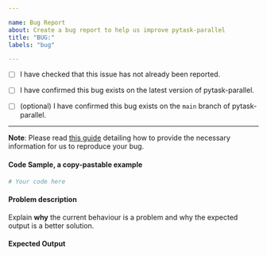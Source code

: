 ```yaml
---

name: Bug Report
about: Create a bug report to help us improve pytask-parallel
title: "BUG:"
labels: "bug"

---
```


- [ ] I have checked that this issue has not already been reported.

- [ ] I have confirmed this bug exists on the latest version of pytask-parallel.

- [ ] (optional) I have confirmed this bug exists on the `main` branch of
  pytask-parallel.

---

**Note**: Please read [this
guide](https://matthewrocklin.com/blog/work/2018/02/28/minimal-bug-reports) detailing
how to provide the necessary information for us to reproduce your bug.

#### Code Sample, a copy-pastable example

```python
# Your code here
```

#### Problem description

Explain **why** the current behaviour is a problem and why the expected output is a
better solution.

#### Expected Output
